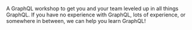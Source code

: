 ---
---

A GraphQL workshop to get you and your team leveled up in all things GraphQL. If you have no experience with GraphQL, lots of experience, or somewhere in between, we can help you learn GraphQL!
